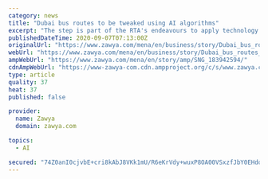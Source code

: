 ```yaml
---
category: news
title: "Dubai bus routes to be tweaked using AI algorithms"
excerpt: "The step is part of the RTA's endeavours to apply technology in improving the experience of public transport riders A total of 150 routes used by 2,158 public buses will be revamped using artificial intelligence (AI) technologies, the Roads and Transport ..."
publishedDateTime: 2020-09-07T07:13:00Z
originalUrl: "https://www.zawya.com/mena/en/business/story/Dubai_bus_routes_to_be_tweaked_using_AI_algorithms-SNG_183942594/"
webUrl: "https://www.zawya.com/mena/en/business/story/Dubai_bus_routes_to_be_tweaked_using_AI_algorithms-SNG_183942594/"
ampWebUrl: "https://www.zawya.com/mena/en/story/amp/SNG_183942594/"
cdnAmpWebUrl: "https://www-zawya-com.cdn.ampproject.org/c/s/www.zawya.com/mena/en/story/amp/SNG_183942594/"
type: article
quality: 37
heat: 37
published: false

provider:
  name: Zawya
  domain: zawya.com

topics:
  - AI

secured: "74Z0anI0cjvbE+cri8kAbJ8VKk1mU/R6eKrVdy+wuxP8OA00VSxzfJbY0EHdqMoseGpygbl4Fa9SMuDIUlwfZ4W4MonmEj6w7GkUu7Iv3aBdyQMrqd1lpicEEj0cpOGQCEuPBhkrRuEtdjb8Xp91HlLMcrtmBRr+uPheB78jy2kRmWfUKboBg+loFo9KAyMe9PTlJ0mxi4MBUiooSnfY23OCJdHYoES7ksk1XhROL9fhkjEiONzojjJYnB2QqcNIQKppzQqm/wwn/7OCOincAew6iUBbwkcgu2r4H9ydiSLxDGI3xnkqW7LRMZfCV+WAsIGEhQCfpmiHTXkJcElWgt6gaLkeZ4D5U9hphMBpaaQ=;tmFg8dT2xqJpUBl9SJxJRQ=="
---
```


